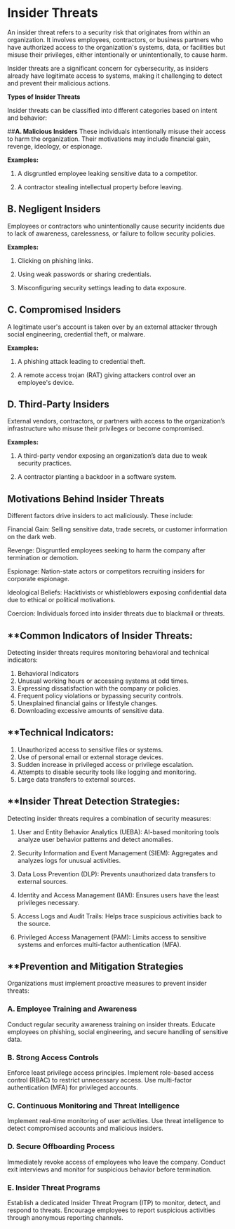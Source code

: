# **Insider Threats**
An insider threat refers to a security risk that originates from within an organization. It involves employees, contractors, or business partners who have authorized access to the organization's systems, data, or facilities but misuse their privileges, either intentionally or unintentionally, to cause harm.

Insider threats are a significant concern for cybersecurity, as insiders already have legitimate access to systems, making it challenging to detect and prevent their malicious actions.

**Types of Insider Threats**

Insider threats can be classified into different categories based on intent and behavior:

##**A. Malicious Insiders**
These individuals intentionally misuse their access to harm the organization. Their motivations may include financial gain, revenge, ideology, or espionage.

**Examples:**

1. A disgruntled employee leaking sensitive data to a competitor.

2. A contractor stealing intellectual property before leaving.

## **B. Negligent Insiders**
Employees or contractors who unintentionally cause security incidents due to lack of awareness, carelessness, or failure to follow security policies.

**Examples:**

1. Clicking on phishing links.

2. Using weak passwords or sharing credentials.

3. Misconfiguring security settings leading to data exposure.

## **C. Compromised Insiders**
A legitimate user's account is taken over by an external attacker through social engineering, credential theft, or malware.

**Examples:**

1. A phishing attack leading to credential theft.

2. A remote access trojan (RAT) giving attackers control over an employee's device.

## **D. Third-Party Insiders**
External vendors, contractors, or partners with access to the organization’s infrastructure who misuse their privileges or become compromised.

**Examples:**

1. A third-party vendor exposing an organization’s data due to weak security practices.

2. A contractor planting a backdoor in a software system.

## **Motivations Behind Insider Threats**

Different factors drive insiders to act maliciously. These include:

Financial Gain: Selling sensitive data, trade secrets, or customer information on the dark web.

Revenge: Disgruntled employees seeking to harm the company after termination or demotion.

Espionage: Nation-state actors or competitors recruiting insiders for corporate espionage.

Ideological Beliefs: Hacktivists or whistleblowers exposing confidential data due to ethical or political motivations.

Coercion: Individuals forced into insider threats due to blackmail or threats.

## **Common Indicators of Insider Threats:
Detecting insider threats requires monitoring behavioral and technical indicators:

1. Behavioral Indicators
2. Unusual working hours or accessing systems at odd times.
3. Expressing dissatisfaction with the company or policies.
4. Frequent policy violations or bypassing security controls.
5. Unexplained financial gains or lifestyle changes.
6. Downloading excessive amounts of sensitive data.

## **Technical Indicators:
1. Unauthorized access to sensitive files or systems.
2. Use of personal email or external storage devices.
3. Sudden increase in privileged access or privilege escalation.
4. Attempts to disable security tools like logging and monitoring.
5. Large data transfers to external sources.

## **Insider Threat Detection Strategies:
Detecting insider threats requires a combination of security measures:

1. User and Entity Behavior Analytics (UEBA): AI-based monitoring tools analyze user behavior patterns and detect anomalies.

2. Security Information and Event Management (SIEM): Aggregates and analyzes logs for unusual activities.

3. Data Loss Prevention (DLP): Prevents unauthorized data transfers to external sources.

4. Identity and Access Management (IAM): Ensures users have the least privileges necessary.

5. Access Logs and Audit Trails: Helps trace suspicious activities back to the source.

6. Privileged Access Management (PAM): Limits access to sensitive systems and enforces multi-factor authentication (MFA).

## **Prevention and Mitigation Strategies
Organizations must implement proactive measures to prevent insider threats:

### A. Employee Training and Awareness
Conduct regular security awareness training on insider threats.
Educate employees on phishing, social engineering, and secure handling of sensitive data.

### B. Strong Access Controls
Enforce least privilege access principles.
Implement role-based access control (RBAC) to restrict unnecessary access.
Use multi-factor authentication (MFA) for privileged accounts.

### C. Continuous Monitoring and Threat Intelligence
Implement real-time monitoring of user activities.
Use threat intelligence to detect compromised accounts and malicious insiders.

### D. Secure Offboarding Process
Immediately revoke access of employees who leave the company.
Conduct exit interviews and monitor for suspicious behavior before termination.

### E. Insider Threat Programs
Establish a dedicated Insider Threat Program (ITP) to monitor, detect, and respond to threats.
Encourage employees to report suspicious activities through anonymous reporting channels.

